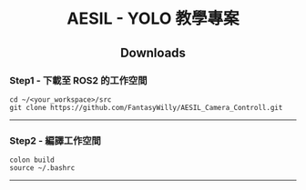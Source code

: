 # <div align="center">AESIL - YOLO 教學專案</div>

## <div align="center">Downloads</div>

### Step1 - 下載至 ROS2 的工作空間

```
cd ~/<your_workspace>/src
git clone https://github.com/FantasyWilly/AESIL_Camera_Controll.git
```

---
### Step2 - 編譯工作空間
```
colon build
source ~/.bashrc
```
---